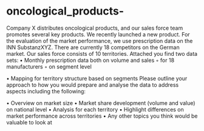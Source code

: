 # oncological_products-


Company X distributes oncological products, and our sales force team promotes several key products.
We recently launched a new product. For the evaluation of the market performance, we use
prescription data on the INN SubstanzXYZ. There are currently 18 competitors on the German
market. Our sales force consists of 10 territories.
Attached you find two data sets:
• Monthly prescription data both on volume and sales 
◦ for 18 manufacturers
◦ on segment level

• Mapping for territory structure based on segments
Please outline your approach to how you would prepare and analyse the data to address aspects
including the following:

• Overview on market size
• Market share development (volume and value) on national level
• Analysis for each territory
• Highlight differences on market performance across territories
• Any other topics you think would be valuable to look at